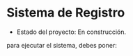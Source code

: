 <h1>Sistema de Registro</h1>

- Estado del proyecto: En construcción.

para ejecutar el sistema, debes poner: 

